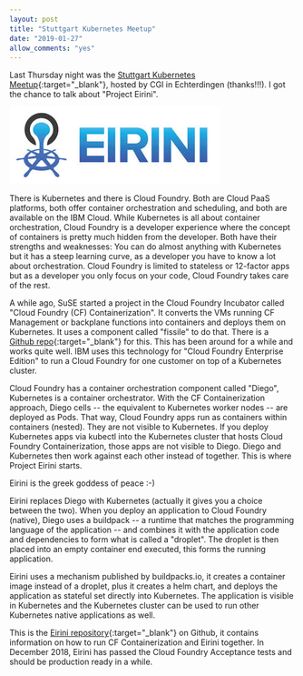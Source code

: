 ```yaml
---
layout: post
title: "Stuttgart Kubernetes Meetup"
date: "2019-01-27"
allow_comments: "yes"
---
```


Last Thursday night was the [Stuttgart Kubernetes Meetup](https://www.meetup.com/Stuttgart-Kubernetes-Meetup/events/256940404/){:target="_blank"}, hosted by CGI in Echterdingen (thanks!!!). I got the chance to talk about "Project Eirini".

![Eirini logo](/images/2019/01/eirini.jpeg)

There is Kubernetes and there is Cloud Foundry. Both are Cloud PaaS platforms, both offer container orchestration and scheduling, and both are available on the IBM Cloud. While Kubernetes is all about container orchestration, Cloud Foundry is a developer experience where the concept of containers is pretty much hidden from the developer. Both have their strengths and weaknesses: You can do almost anything with Kubernetes but it has a steep learning curve, as a developer you have to know a lot about orchestration. Cloud Foundry is limited to stateless or 12-factor apps but as a developer you only focus on your code, Cloud Foundry takes care of the rest.

A while ago, SuSE started a project in the Cloud Foundry Incubator called "Cloud Foundry (CF) Containerization". It converts the VMs running CF Management or backplane functions into containers and deploys them on Kubernetes. It uses a component called "fissile" to do that. There is a [Github repo](https://github.com/SUSE/scf){:target="_blank"} for this. This has been around for a while and works quite well. IBM uses this technology for "Cloud Foundry Enterprise Edition" to run a Cloud Foundry for one customer on top of a Kubernetes cluster.

Cloud Foundry has a container orchestration component called "Diego", Kubernetes is a container orchestrator. With the CF Containerization approach, Diego cells -- the equivalent to Kubernetes worker nodes -- are deployed as Pods. That way, Cloud Foundry apps run as containers within containers (nested). They are not visible to Kubernetes. If you deploy Kubernetes apps via kubectl into the Kubernetes cluster that hosts Cloud Foundry Containerization, those apps are not visible to Diego. Diego and Kubernetes then work against each other instead of together. This is where Project Eirini starts.

Eirini is the greek goddess of peace :-)

Eirini replaces Diego with Kubernetes (actually it gives you a choice between the two). When you deploy an application to Cloud Foundry (native), Diego uses a buildpack -- a runtime that matches the programming language of the application -- and combines it with the application code and dependencies to form what is called a "droplet". The droplet is then placed into an empty container end executed, this forms the running application.

Eirini uses a mechanism published by buildpacks.io, it creates a container image instead of a droplet, plus it creates a helm chart, and deploys the application as stateful set directly into Kubernetes. The application is visible in Kubernetes and the Kubernetes cluster can be used to run other Kubernetes native applications as well.

This is the [Eirini repository](https://github.com/cloudfoundry-incubator/eirini){:target="_blank"} on Github, it contains information on how to run CF Containerization and Eirini together. In December 2018, Eirini has passed the Cloud Foundry Acceptance tests and should be production ready in a while.

